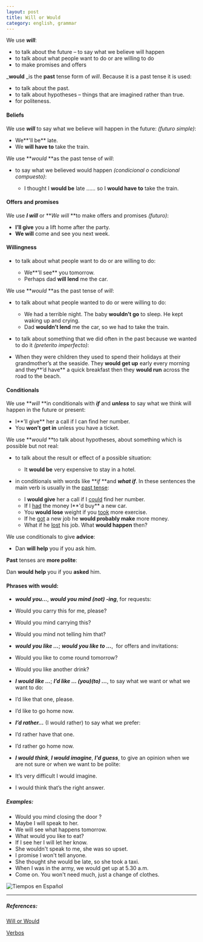 ```yaml
---
layout: post
title: Will or Would
category: english, grammar
---
```


We use **_will_**:

  *   to talk about the future – to say what we believe will happen
  *   to talk about what people want to do or are willing to do
  *   to make promises and offers

_**would** _is the **past** tense form of _will_. Because it is a past tense it is used:

  *   to talk about the past.
  *   to talk about hypotheses – things that are imagined rather than true.
  *   for politeness.

#### Beliefs

We use _**will**_ to say what we believe will happen in the future: _(futuro simple)_:

  * We**'ll be** late.  
  * We **will have to** take the train.

We use **_would_ **as the past tense of _will_:

* to say what we believed would happen _(condicional o condicional compuesto)_:

  * I thought I **would be** late …… so I **would have to** take the train.

#### Offers and promises

We use **_I will_** or **_We will_ **to make offers and promises _(futuro)_:

  * **I’ll give** you a lift home after the party.  
  * **We will** come and see you next week.

#### Willingness

* to talk about what people want to do or are willing to do:

  * We**’ll see** you tomorrow.  
  * Perhaps dad **will lend** me the car.

We use **_would_ **as the past tense of _will_:

* to talk about what people wanted to do or were willing to do:

  * We had a terrible night. The baby **wouldn’t go** to sleep. He kept waking up and crying.  
  * Dad **wouldn’t lend** me the car, so we had to take the train.

*   to talk about something that we did often in the past because we wanted to do it _(preterito imperfecto)_:

  * When they were children they used to spend their holidays at their grandmother’s at the seaside. They **would get up** early every morning and they**’d have** a quick breakfast then they **would run** across the road to the beach.

#### Conditionals

We use **_will_ **in conditionals with **_if_** and **_unless_** to say what we think will happen in the future or present:

  * I**’ll give** her a call if I can find her number.  
  * You **won’t get in** unless you have a ticket.

We use **_would_ **to talk about hypotheses, about something which is possible but not real:

* to talk about the result or effect of a possible situation:

  * It **would be** very expensive to stay in a hotel.

* in conditionals with words like **_if_ **and **_what if_**. In these sentences the main verb is usually in the <u>past tense</u>:

  * I **would give** her a call if I <u>could</u> find her number.  
  * If I <u>had</u> the money I**'d buy** a new car.  
  * You **would lose** weight if you <u>took</u> more exercise.  
  * If he <u>got</u> a new job he **would probably make** more money.  
  * What if he <u>lost</u> his job. What **would happen** then?

We use conditionals to give **advice**:

  * Dan **will help** you if you ask him.

**Past** tenses are **more polite**:

Dan **would help** you if you **asked** him.

#### Phrases with would:

*   **_would you…_**, **_would you mind (not) -ing_**, for requests:

  * Would you carry this for me, please?  
  * Would you mind carrying this?  
  * Would you mind not telling him that?

*   **_would you like ..._**; _**would you like to ...**_,  for offers and invitations:

  * Would you like to come round tomorrow?  
  * Would you like another drink?

*   **_I would like …_**; **_I’d like … (you)(to) ..._**, to say what we want or what we want to do:

  * I’d like that one, please.  
  * I’d like to go home now.

*   **_I’d rather…_** (I would rather) to say what we prefer:

  * I’d rather have that one.  
  * I’d rather go home now.

*   **_I would think_**, _**I would imagine**_, **_I'd guess_**, to give an opinion when we are not sure or when we want to be polite:

  * It’s very difficult I would imagine.  
  * I would think that’s the right answer.


##### Examples:

* Would you mind closing the door ?
* Maybe I will speak to her.
* We will see what happens tomorrow.
* What would you like to eat?
* If I see her I will let her know.
* She wouldn't speak to me, she was so upset.
* I promise I won't tell anyone.
* She thought she would be late, so she took a taxi.
* When I was in the army, we would get up at 5.30 a.m.
* Come on. You won't need much, just a change of clothes.

![Tiempos en Español](https://upload.wikimedia.org/wikipedia/commons/5/55/Tiempos_verbales_del_indicativo.png)

---

##### References:

[Will or Would](http://learnenglish.britishcouncil.org/en/english-grammar/verbs/modal-verbs/will-or-would)

[Verbos](https://es.wikipedia.org/wiki/Gram%C3%A1tica_del_espa%C3%B1ol#Verbo)
